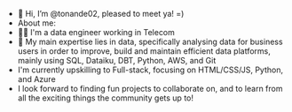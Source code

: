 - 👋 Hi, I’m @tonande02, pleased to meet ya! =)
- About me:
- :woman_technologist: I'm a data engineer working in Telecom
- 👀 My main expertise lies in data, specifically analysing data for business users in order to improve, build and maintain efficient data platforms, mainly using SQL, Dataiku, DBT, Python, AWS, and Git
- I'm currently upskilling to Full-stack, focusing on HTML/CSS/JS, Python, and Azure
- I look forward to finding fun projects to collaborate on, and to learn from all the exciting things the community gets up to!

<!---
tonande02/tonande02 is a ✨ special ✨ repository because its `README.md` (this file) appears on your GitHub profile.
You can click the Preview link to take a look at your changes.
--->
